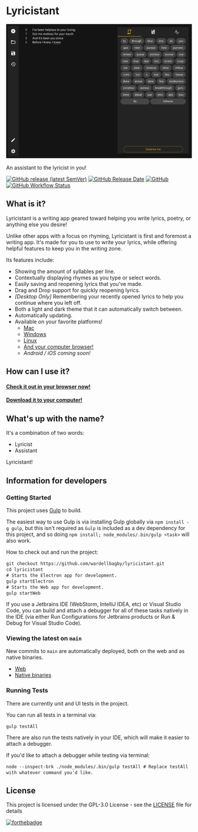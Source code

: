 # Lyricistant
![lyricistant](lyricistant.png)

An assistant to the lyricist in you!

[![GitHub release (latest SemVer)](https://img.shields.io/github/v/release/wardellbagby/lyricistant?style=for-the-badge)](https://lyricistant.app/#download)
[![GitHub Release Date](https://img.shields.io/github/release-date/wardellbagby/lyricistant?style=for-the-badge)](https://lyricistant.app/#download)
[![GitHub](https://img.shields.io/github/license/wardellbagby/lyricistant?style=for-the-badge)](https://github.com/wardellbagby/lyricistant/blob/main/LICENSE.md)
[![GitHub Workflow Status](https://img.shields.io/github/workflow/status/wardellbagby/lyricistant/Continuous%20Integration?style=for-the-badge)](https://github.com/wardellbagby/lyricistant/actions?query=workflow%3A%22Continuous+Integration%22)

## What is it?

Lyricistant is a writing app geared toward helping you write lyrics, poetry, or anything else you desire!

Unlike other apps with a focus on rhyming, Lyricistant is first and foremost a writing app. It's made for you to use to 
write your lyrics, while offering helpful features to keep you in the writing zone.

Its features include:
- Showing the amount of syllables per line.
- Contextually displaying rhymes as you type or select words.
- Easily saving and reopening lyrics that you've made.
- Drag and Drop support for quickly reopening lyrics.
- _[Desktop Only]_ Remembering your recently opened lyrics to help you continue where you left off.
- Both a light and dark theme that it can automatically switch between.
- Automatically updating.
- Available on your favorite platforms!
  - [Mac](https://lyricistant.app/#download)
  - [Windows](https://lyricistant.app/#download)
  - [Linux](https://lyricistant.app/#download)
  - [And your computer browser!](https://lyricistant.app)
  - _Android / iOS coming soon!_

## How can I use it?

#### [Check it out in your browser now!](https://lyricistant.app)  
#### [Download it to your computer!](https://lyricistant.app/#download)

## What's up with the name?

It's a combination of two words:

- Lyricist
- Assistant

Lyricistant!


## Information for developers
### Getting Started

This project uses [Gulp](https://gulpjs.com/) to build. 

The easiest way to use Gulp is via installing Gulp globally via `npm install -g gulp`, but this isn't required as `Gulp` is included as a dev dependency for this project, and so doing `npm install; node_modules/.bin/gulp <task>` will also work.

How to check out and run the project:
```shell
git checkout https://github.com/wardellbagby/lyricistant.git
cd lyricistant
# Starts the Electron app for development.
gulp startElectron
# Starts the Web app for development.
gulp startWeb
```

If you use a Jetbrains IDE (WebStorm, IntelliJ IDEA, etc) or Visual Studio Code, you can build and attach a debugger for all of these tasks natively in the IDE (via either Run Configurations for Jetbrains products or Run & Debug for Visual Studio Code).


### Viewing the latest on `main`

New commits to `main` are automatically deployed, both on the web and as native binaries.

- [Web](https://dev.lyricistant.app)  
- [Native binaries](https://github.com/wardellbagby/lyricistant/releases/tag/latest)
### Running Tests
There are currently unit and UI tests in the project.

You can run all tests in a terminal via:

```shell
gulp testAll
```

There are also run the tests natively in your IDE, which will make it easier to attach a debugger.

If you'd like to attach a debugger while testing via terminal:

```shell
node --inspect-brk ./node_modules/.bin/gulp testAll # Replace testAll with whatever command you'd like.
```

## License

This project is licensed under the GPL-3.0 License - see the [LICENSE](LICENSE.md) file for details

[![forthebadge](https://forthebadge.com/images/badges/built-with-grammas-recipe.svg)](https://forthebadge.com)
